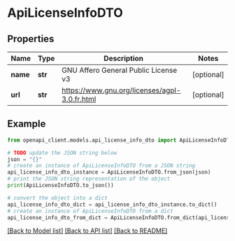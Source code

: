 # ApiLicenseInfoDTO


## Properties

Name | Type | Description | Notes
------------ | ------------- | ------------- | -------------
**name** | **str** | GNU Affero General Public License v3 | [optional] 
**url** | **str** | https://www.gnu.org/licenses/agpl-3.0.fr.html | [optional] 

## Example

```python
from openapi_client.models.api_license_info_dto import ApiLicenseInfoDTO

# TODO update the JSON string below
json = "{}"
# create an instance of ApiLicenseInfoDTO from a JSON string
api_license_info_dto_instance = ApiLicenseInfoDTO.from_json(json)
# print the JSON string representation of the object
print(ApiLicenseInfoDTO.to_json())

# convert the object into a dict
api_license_info_dto_dict = api_license_info_dto_instance.to_dict()
# create an instance of ApiLicenseInfoDTO from a dict
api_license_info_dto_from_dict = ApiLicenseInfoDTO.from_dict(api_license_info_dto_dict)
```
[[Back to Model list]](../README.md#documentation-for-models) [[Back to API list]](../README.md#documentation-for-api-endpoints) [[Back to README]](../README.md)


